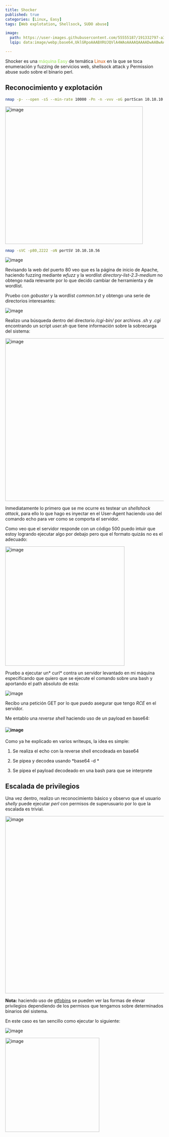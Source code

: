 ```yaml
---
title: Shocker
published: true
categories: [Linux, Easy]
tags: [Web explotation, Shellsock, SUDO abuse]

image:
  path: https://user-images.githubusercontent.com/55555187/191332797-a3d8413c-28ed-42dd-9911-4f57ba3b5d72.png
  lqip: data:image/webp;base64,UklGRpoAAABXRUJQVlA4WAoAAAAQAAAADwAABwAAQUxQSDIAAAARL0AmbZurmr57yyIiqE8oiG0bejIYEQTgqiDA9vqnsUSI6H+oAERp2HZ65qP/VIAWAFZQOCBCAAAA8AEAnQEqEAAIAAVAfCWkAALp8sF8rgRgAP7o9FDvMCkMde9PK7euH5M1m6VWoDXf2FkP3BqV0ZYbO6NA/VFIAAAA

---
```


Shocker es una <font color="#98E256">máquina Easy</font> de temática <font color="#D35400">Linux</font> en la que se toca enumeración y fuzzing de servicios web, shellsock attack y Permission abuse sudo sobre el binario perl.

## Reconocimiento y explotación

```bash
nmap -p- --open -sS --min-rate 10000 -Pn -n -vvv -oG portScan 10.10.10.56
```

<img src="https://user-images.githubusercontent.com/55555187/188194143-041531d0-9289-4a55-b569-6bf8508afc04.png" title="" alt="image" width="437">

```bash
nmap -sVC -p80,2222 -oN portSV 10.10.10.56
```

![image](https://user-images.githubusercontent.com/55555187/188194594-c2e88d25-e3be-4ab7-be01-25cb7e71e66f.png)

Revisando la web del puerto 80 veo que es la página de inicio de Apache, haciendo fuzzing mediante *wfuzz* y la wordlist *directory-list-2.3-medium* no obtengo nada relevante por lo que decido cambiar de herramienta y de wordlist.

Pruebo con *gobuster* y la wordlist *common.txt* y obtengo una serie de directorios interesantes:

![image](https://user-images.githubusercontent.com/55555187/188197609-6b96e3e4-7d8c-45a1-950c-af77dfa83e19.png)

Realizo una búsqueda dentro del directorio */cgi-bin/* por archivos *.sh* y *.cgi* encontrando un script *user.sh* que tiene información sobre la sobrecarga del sistema:

<img src="https://user-images.githubusercontent.com/55555187/188198542-230aca8f-6d60-44d8-bb4d-4b4a05390942.png" title="" alt="image" width="517">

Inmediatamente lo primero que se me ocurre es testear un *shellshock attack*, para ello lo que hago es inyectar en el User-Agent haciendo uso del comando echo para ver como se comporta el servidor.

Como veo que el servidor responde con un código 500 puedo intuir que estoy logrando ejecutar algo por debajo pero que el formato quizás no es el adecuado:

<img src="https://user-images.githubusercontent.com/55555187/188199728-68295416-76ac-4141-9bfd-6c3dc3316aa5.png" title="" alt="image" width="379">

Pruebo a ejecutar un* curl* contra un servidor levantado en mi máquina especificando que quiero que se ejecute el comando sobre una bash y aportando el path absoluto de esta:

![image](https://user-images.githubusercontent.com/55555187/188199863-dd16a51d-af84-4b0c-bb78-c3eff5dcfe9c.png)

Recibo una petición GET por lo que puedo asegurar que tengo *RCE* en el servidor.

Me entablo una *reverse shell* haciendo uso de un payload en base64:

#### ![image](https://user-images.githubusercontent.com/55555187/188200333-b419394f-e951-4ab6-9dae-132a37d678b7.png)

Como ya he explicado en varios writeups, la idea es simple:

1. Se realiza el echo con la reverse shell encodeada en base64

2. Se pipea y decodea usando *base64 -d *

3. Se pipea el payload decodeado en una bash para que se interprete

## Escalada de privilegios

Una vez dentro, realizo un reconocimiento básico y observo que el usuario *shelly* puede ejecutar *perl* con permisos de superusuario por lo que la escalada es trivial.

<img src="https://user-images.githubusercontent.com/55555187/188200501-dee8bcfe-d00b-48ad-98fe-ee0e4f41e847.png" title="" alt="image" width="563">

**Nota:** haciendo uso de [gtfobins](https://gtfobins.github.io/gtfobins/perl/) se pueden ver las formas de elevar privilegios dependiendo de los permisos que tengamos sobre determinados binarios del sistema.

En este caso es tan sencillo como ejecutar lo siguiente:

![image](https://user-images.githubusercontent.com/55555187/188200573-7a8d1cc2-3784-40b4-b603-75afcd778edc.png)

<img src="https://user-images.githubusercontent.com/55555187/188200694-b8dc5cdf-3112-4ce7-a3bf-577be30355a9.png" title="" alt="image" width="299">
